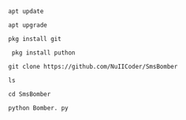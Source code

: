 `
apt update
`


`
apt upgrade
`


`
pkg install git
`


` 
pkg install puthon
`


`
git clone https://github.com/NuIICoder/SmsBomber
`

`
ls
`

`
cd SmsBomber
`

`
python Bomber. py
`
